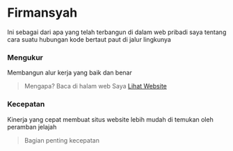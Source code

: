 # Firmansyah
Ini sebagai dari apa yang telah terbangun di dalam web pribadi saya tentang cara suatu hubungan kode bertaut paut di jalur lingkunya
### Mengukur
Membangun alur kerja yang baik dan benar
> Mengapa?
Baca di halam web Saya 
[Lihat Website](https://firmansyahbio.blogspot.com)
### Kecepatan
Kinerja yang cepat membuat situs website lebih mudah di temukan oleh peramban jelajah
> Bagian penting kecepatan


